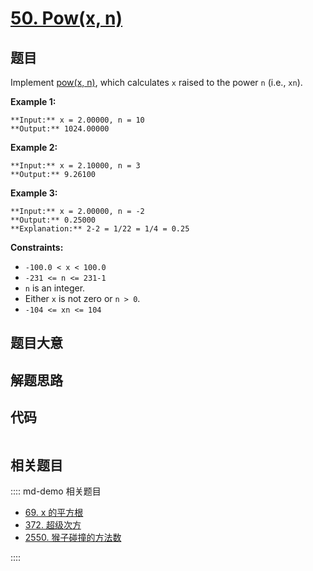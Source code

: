 # [50. Pow(x, n)](https://leetcode.com/problems/powx-n)

## 题目

Implement [pow(x, n)](http://www.cplusplus.com/reference/valarray/pow/), which
calculates `x` raised to the power `n` (i.e., `xn`).



**Example 1:**

    
    
    **Input:** x = 2.00000, n = 10
    **Output:** 1024.00000
    

**Example 2:**

    
    
    **Input:** x = 2.10000, n = 3
    **Output:** 9.26100
    

**Example 3:**

    
    
    **Input:** x = 2.00000, n = -2
    **Output:** 0.25000
    **Explanation:** 2-2 = 1/22 = 1/4 = 0.25
    



**Constraints:**

  * `-100.0 < x < 100.0`
  * `-231 <= n <= 231-1`
  * `n` is an integer.
  * Either `x` is not zero or `n > 0`.
  * `-104 <= xn <= 104`


## 题目大意

## 解题思路

## 代码

```javascript

```

## 相关题目

:::: md-demo 相关题目
- [69. x 的平方根](https://leetcode.com/problems/sqrtx)
- [372. 超级次方](https://leetcode.com/problems/super-pow)
- [2550. 猴子碰撞的方法数](https://leetcode.com/problems/count-collisions-of-monkeys-on-a-polygon)

::::
